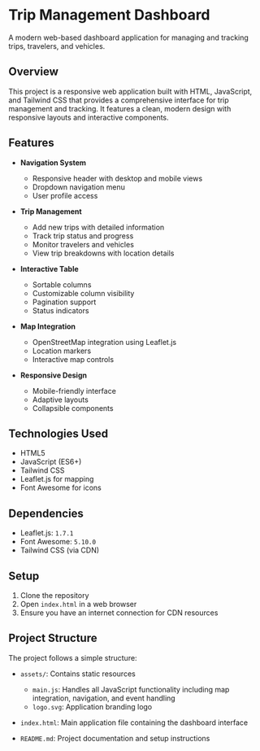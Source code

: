 # Trip Management Dashboard

A modern web-based dashboard application for managing and tracking trips, travelers, and vehicles.

## Overview

This project is a responsive web application built with HTML, JavaScript, and Tailwind CSS that provides a comprehensive interface for trip management and tracking. It features a clean, modern design with responsive layouts and interactive components.

## Features

- **Navigation System**
  - Responsive header with desktop and mobile views
  - Dropdown navigation menu
  - User profile access

- **Trip Management**
  - Add new trips with detailed information
  - Track trip status and progress
  - Monitor travelers and vehicles
  - View trip breakdowns with location details

- **Interactive Table**
  - Sortable columns
  - Customizable column visibility
  - Pagination support
  - Status indicators

- **Map Integration**
  - OpenStreetMap integration using Leaflet.js
  - Location markers
  - Interactive map controls

- **Responsive Design**
  - Mobile-friendly interface
  - Adaptive layouts
  - Collapsible components

## Technologies Used

- HTML5
- JavaScript (ES6+)
- Tailwind CSS
- Leaflet.js for mapping
- Font Awesome for icons

## Dependencies

- Leaflet.js: `1.7.1`
- Font Awesome: `5.10.0`
- Tailwind CSS (via CDN)

## Setup

1. Clone the repository
2. Open `index.html` in a web browser
3. Ensure you have an internet connection for CDN resources

## Project Structure

The project follows a simple structure:

- `assets/`: Contains static resources
  - `main.js`: Handles all JavaScript functionality including map integration, navigation, and event handling
  - `logo.svg`: Application branding logo
- `index.html`: Main application file containing the dashboard interface

- `README.md`: Project documentation and setup instructions
